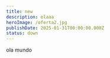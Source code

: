 ```yaml
---
title: new
description: olaaa
heroImage: /oferta2.jpg
publishDate: 2025-01-31T00:00:00.000Z
status: down
---
```


ola mundo
